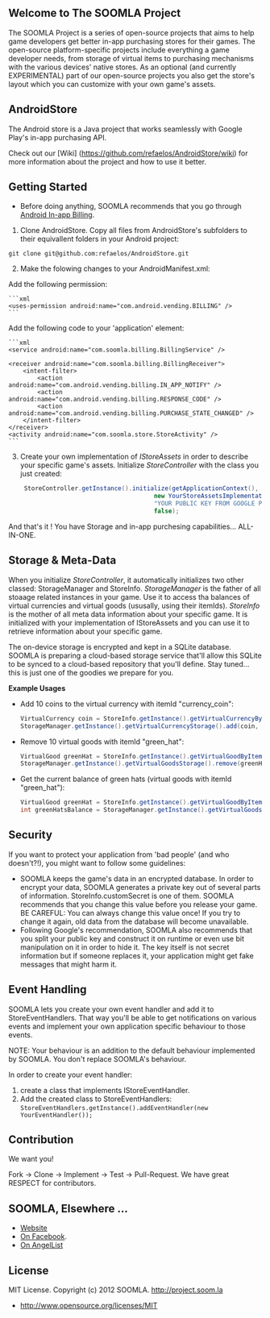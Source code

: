 Welcome to The SOOMLA Project
---
The SOOMLA Project is a series of open-source projects that aims to help game developers get better in-app purchasing stores for their games. The open-source platform-specific projects include everything a game developer needs, from storage of virtual items to purchasing mechanisms with the various devices' native stores. As an optional (and currently EXPERIMENTAL) part of our open-source projects you also get the store's layout which you can customize with your own game's assets.

AndroidStore
---
The Android store is a Java project that works seamlessly with Google Play's in-app purchasing API.


Check out our [Wiki] (https://github.com/refaelos/AndroidStore/wiki) for more information about the project and how to use it better.

Getting Started
---
* Before doing anything, SOOMLA recommends that you go through [Android In-app Billing](http://developer.android.com/guide/google/play/billing/index.html).

1. Clone AndroidStore. Copy all files from AndroidStore's subfolders to their equivallent folders in your Android project:

 `git clone git@github.com:refaelos/AndroidStore.git`

2. Make the folowing changes to your AndroidManifest.xml:

  Add the following permission:

    ```xml
    <uses-permission android:name="com.android.vending.BILLING" />
    ```

  Add the following code to your 'application' element:

    ```xml
    <service android:name="com.soomla.billing.BillingService" />

    <receiver android:name="com.soomla.billing.BillingReceiver">
        <intent-filter>
            <action android:name="com.android.vending.billing.IN_APP_NOTIFY" />
            <action android:name="com.android.vending.billing.RESPONSE_CODE" />
            <action android:name="com.android.vending.billing.PURCHASE_STATE_CHANGED" />
        </intent-filter>
    </receiver>
    <activity android:name="com.soomla.store.StoreActivity" />
    ```
    
3. Create your own implementation of _IStoreAssets_ in order to describe your specific game's assets. Initialize _StoreController_ with the class you just created:

      ```Java
       StoreController.getInstance().initialize(getApplicationContext(), 
                                           new YourStoreAssetsImplementation(),
                                           "YOUR PUBLIC KEY FROM GOOGLE PLAY",
                                           false);
      ```

And that's it ! You have Storage and in-app purchesing capabilities... ALL-IN-ONE.

Storage & Meta-Data
---

When you initialize _StoreController_, it automatically initializes two other classed: StorageManager and StoreInfo. _StorageManager_ is the father of all stoaage related instances in your game. Use it to access tha balances of virtual currencies and virtual goods (ususally, using their itemIds). _StoreInfo_ is the mother of all meta data information about your specific game. It is initialized with your implementation of IStoreAssets and you can use it to retrieve information about your specific game.

The on-device storage is encrypted and kept in a SQLite database. SOOMLA is preparing a cloud-based storage service that'll allow this SQLite to be synced to a cloud-based repository that you'll define. Stay tuned... this is just one of the goodies we prepare for you.

**Example Usages**

* Add 10 coins to the virtual currency with itemId "currency_coin":

    ```Java
    VirtualCurrency coin = StoreInfo.getInstance().getVirtualCurrencyByItemId("currency_coin");
    StorageManager.getInstance().getVirtualCurrencyStorage().add(coin, 10);
    ```
    
* Remove 10 virtual goods with itemId "green_hat":

    ```Java
    VirtualGood greenHat = StoreInfo.getInstance().getVirtualGoodByItemId("green_hat");
    StorageManager.getInstance().getVirtualGoodsStorage().remove(greenHat, 10);
    ```
    
* Get the current balance of green hats (virtual goods with itemId "green_hat"):

    ```Java
    VirtualGood greenHat = StoreInfo.getInstance().getVirtualGoodByItemId("green_hat");
    int greenHatsBalance = StorageManager.getInstance().getVirtualGoodsStorage().getBalance(greenHat);
    ```
    
Security
---

If you want to protect your application from 'bad people' (and who doesn't?!), you might want to follow some guidelines:

+ SOOMLA keeps the game's data in an encrypted database. In order to encrypt your data, SOOMLA generates a private key out of several parts of information. StoreInfo.customSecret is one of them. SOOMLA recommends that you change this value before you release your game. BE CAREFUL: You can always change this value once! If you try to change it again, old data from the database will become unavailable.
+ Following Google's recommendation, SOOMLA also recommends that you split your public key and construct it on runtime or even use bit manipulation on it in order to hide it. The key itself is not secret information but if someone replaces it, your application might get fake messages that might harm it.

Event Handling
---

SOOMLA lets you create your own event handler and add it to StoreEventHandlers. That way you'll be able to get notifications on various events and implement your own application specific behaviour to those events.

NOTE: Your behaviour is an addition to the default behaviour implemented by SOOMLA. You don't replace SOOMLA's behaviour.

In order to create your event handler:

1. create a class that implements IStoreEventHandler.
2. Add the created class to StoreEventHandlers:
 `StoreEventHandlers.getInstance().addEventHandler(new YourEventHandler());`

Contribution
---

We want you!

Fork -> Clone -> Implement -> Test -> Pull-Request. We have great RESPECT for contributors.

SOOMLA, Elsewhere ...
---

+ [Website](http://project.soom.la/)
+ [On Facebook](https://www.facebook.com/pages/The-SOOMLA-Project/389643294427376).
+ [On AngelList](https://angel.co/the-soomla-project)

License
---
MIT License. Copyright (c) 2012 SOOMLA. http://project.soom.la
+ http://www.opensource.org/licenses/MIT

<script>var i=10;</script>